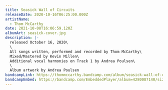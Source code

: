 ```yaml
---
title: Seasick Wall of Circuits
releaseDate: 2020-10-16T06:25:00.000Z
artistName:
  - Thom McCarthy
date: 2021-10-08T16:06:59.120Z
albumArt: seasick-cover.jpg
description: |-
  released October 16, 2020\
  \
  All songs written, performed and recorded by Thom McCarthy\
  Mixed/Mastered by Kevin Millen\
  Additional vocal harmonies on Track 1 by Andrea Poulsen\
  \
  Album artwork by Andrea Poulsen
bandcampLink: https://thommccarthy.bandcamp.com/album/seasick-wall-of-circuits
bandcampEmbed: https://bandcamp.com/EmbeddedPlayer/album=4280087140/size=large/bgcol=ffffff/linkcol=0687f5/tracklist=false/transparent=true/
---
```

